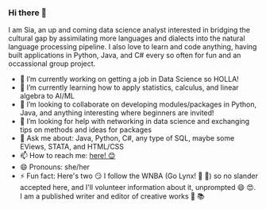 ### Hi there 👋

I am Sia, an up and coming data science analyst interested in bridging the cultural gap by assimilating more languages and dialects into the natural language processing pipeline. I also love to learn and code anything, having built applications in Python, Java, and C# every so often for fun and an occassional group project. 

- 🔭 I’m currently working on getting a job in Data Science so HOLLA! 
- 🌱 I’m currently learning how to apply statistics, calculus, and linear algebra to AI/ML
- 👯 I’m looking to collaborate on developing modules/packages in Python, Java, and anything interesting where beginners are invited!
- 🤔 I’m looking for help with networking in data science and exchanging tips on methods and ideas for packages
- 💬 Ask me about: Java, Python, C#, any type of SQL, maybe some EViews, STATA, and HTML/CSS
- 📫 How to reach me: [here! :blush:](mailto:siawayforward.projects@gmail.com)
- 😄 Pronouns: she/her
- ⚡ Fun fact: Here's two :smirk: I follow the WNBA (Go Lynx! :blue_heart: :green_heart:) so no slander accepted here, and I'll volunteer information about it, unprompted :smile: :heart_eyes:. I am a published writer and editor of creative works :newspaper: :books:

<!--
**siawayforward/siawayforward** is a ✨ _special_ ✨ repository because its `README.md` (this file) appears on your GitHub profile.-->
